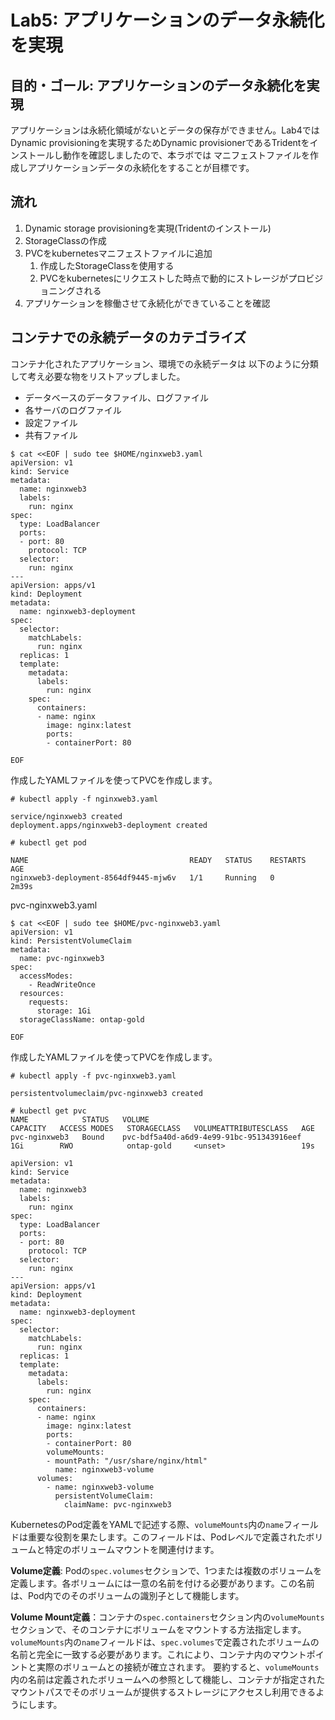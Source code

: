 # Lab5: アプリケーションのデータ永続化を実現

## 目的・ゴール: アプリケーションのデータ永続化を実現
アプリケーションは永続化領域がないとデータの保存ができません。Lab4ではDynamic provisioningを実現するためDynamic provisionerであるTridentをインストールし動作を確認しましたので、本ラボでは マニフェストファイルを作成しアプリケーションデータの永続化をすることが目標です。

## 流れ
1. Dynamic storage provisioningを実現(Tridentのインストール)
2. StorageClassの作成
3. PVCをkubernetesマニフェストファイルに追加
    1. 作成したStorageClassを使用する
    2. PVCをkubernetesにリクエストした時点で動的にストレージがプロビジョニングされる
4. アプリケーションを稼働させて永続化ができていることを確認

## コンテナでの永続データのカテゴライズ
コンテナ化されたアプリケーション、環境での永続データは 以下のように分類して考え必要な物をリストアップしました。
* データベースのデータファイル、ログファイル
* 各サーバのログファイル
* 設定ファイル
* 共有ファイル



```
$ cat <<EOF | sudo tee $HOME/nginxweb3.yaml
apiVersion: v1
kind: Service
metadata:
  name: nginxweb3
  labels:
    run: nginx
spec:
  type: LoadBalancer
  ports:
  - port: 80
    protocol: TCP
  selector:
    run: nginx
---
apiVersion: apps/v1
kind: Deployment
metadata:
  name: nginxweb3-deployment
spec:
  selector:
    matchLabels:
      run: nginx
  replicas: 1
  template:
    metadata:
      labels:
        run: nginx
    spec:
      containers:
      - name: nginx
        image: nginx:latest
        ports:
        - containerPort: 80

EOF
```

作成したYAMLファイルを使ってPVCを作成します。
```
# kubectl apply -f nginxweb3.yaml

service/nginxweb3 created
deployment.apps/nginxweb3-deployment created
```

```
# kubectl get pod

NAME                                    READY   STATUS    RESTARTS   AGE
nginxweb3-deployment-8564df9445-mjw6v   1/1     Running   0          2m39s
```



pvc-nginxweb3.yaml
```
$ cat <<EOF | sudo tee $HOME/pvc-nginxweb3.yaml
apiVersion: v1
kind: PersistentVolumeClaim
metadata:
  name: pvc-nginxweb3
spec:
  accessModes:
    - ReadWriteOnce
  resources:
    requests:
      storage: 1Gi
  storageClassName: ontap-gold

EOF
```

作成したYAMLファイルを使ってPVCを作成します。
```
# kubectl apply -f pvc-nginxweb3.yaml

persistentvolumeclaim/pvc-nginxweb3 created
```

```
# kubectl get pvc
NAME            STATUS   VOLUME                                     CAPACITY   ACCESS MODES   STORAGECLASS   VOLUMEATTRIBUTESCLASS   AGE
pvc-nginxweb3   Bound    pvc-bdf5a40d-a6d9-4e99-91bc-951343916eef   1Gi        RWO            ontap-gold     <unset>                 19s
```

```
apiVersion: v1
kind: Service
metadata:
  name: nginxweb3
  labels:
    run: nginx
spec:
  type: LoadBalancer
  ports:
  - port: 80
    protocol: TCP
  selector:
    run: nginx
---
apiVersion: apps/v1
kind: Deployment
metadata:
  name: nginxweb3-deployment
spec:
  selector:
    matchLabels:
      run: nginx
  replicas: 1
  template:
    metadata:
      labels:
        run: nginx
    spec:
      containers:
      - name: nginx
        image: nginx:latest
        ports:
        - containerPort: 80
        volumeMounts:
        - mountPath: "/usr/share/nginx/html"
          name: nginxweb3-volume
      volumes:
        - name: nginxweb3-volume
          persistentVolumeClaim:
            claimName: pvc-nginxweb3
```

KubernetesのPod定義をYAMLで記述する際、`volumeMounts`内の`name`フィールドは重要な役割を果たします。このフィールドは、Podレベルで定義されたボリュームと特定のボリュームマウントを関連付けます。


**Volume定義**: Podの`spec.volumes`セクションで、1つまたは複数のボリュームを定義します。各ボリュームには一意の名前を付ける必要があります。この名前は、Pod内でのそのボリュームの識別子として機能します。

**Volume Mount定義**：コンテナの`spec.containers`セクション内の`volumeMounts`セクションで、そのコンテナにボリュームをマウントする方法指定します。`volumeMounts`内の`name`フィールドは、`spec.volumes`で定義されたボリュームの名前と完全に一致する必要があります。これにより、コンテナ内のマウントポイントと実際のボリュームとの接続が確立されます。
要約すると、`volumeMounts`内の名前は定義されたボリュームへの参照として機能し、コンテナが指定されたマウントパスでそのボリュームが提供するストレージにアクセスし利用できるようにします。



  
